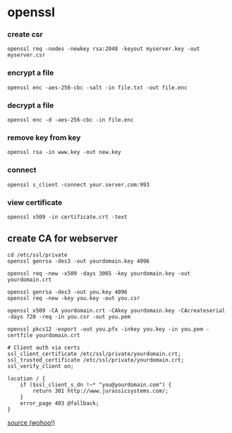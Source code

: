 # openssl

### create csr
    openssl req -nodes -newkey rsa:2048 -keyout myserver.key -out myserver.csr

### encrypt a file
    openssl enc -aes-256-cbc -salt -in file.txt -out file.enc

### decrypt a file
    openssl enc -d -aes-256-cbc -in file.enc

### remove key from key
    openssl rsa -in www.key -out new.key

### connect
    openssl s_client -connect your.server.com:993

### view certificate
    openssl x509 -in certificate.crt -text

## create CA for webserver
```
cd /etc/ssl/private
openssl genrsa -des3 -out yourdomain.key 4096

openssl req -new -x509 -days 3065 -key yourdomain.key -out yourdomain.crt

openssl genrsa -des3 -out you.key 4096
openssl req -new -key you.key -out you.csr

openssl x509 -CA yourdomain.crt -CAkey yourdomain.key -CAcreateserial -days 720 -req -in you.csr -out you.pem

openssl pkcs12 -export -out you.pfx -inkey you.key -in you.pem -certfile yourdomain.crt

# Client auth via certs
ssl_client_certificate /etc/ssl/private/yourdomain.crt;
ssl_trusted_certificate /etc/ssl/private/yourdomain.crt;
ssl_verify_client on;

location / {
    if ($ssl_client_s_dn !~* "you@yourdomain.com") {
        return 301 http://www.jurassicsystems.com/;
    }
    error_page 403 @fallback;
}
```

[source (wohoo!)](http://arstechnica.com/information-technology/2014/04/taking-e-mail-back-part-4-the-finale-with-webmail-everything-after/4/)
